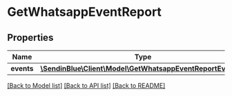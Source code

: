 # GetWhatsappEventReport

## Properties
Name | Type | Description | Notes
------------ | ------------- | ------------- | -------------
**events** | [**\SendinBlue\Client\Model\GetWhatsappEventReportEvents[]**](GetWhatsappEventReportEvents.md) |  | [optional] 

[[Back to Model list]](../../README.md#documentation-for-models) [[Back to API list]](../../README.md#documentation-for-api-endpoints) [[Back to README]](../../README.md)


